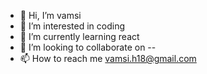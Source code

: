 - 👋 Hi, I’m vamsi
- 👀 I’m interested in coding
- 🌱 I’m currently learning react
- 💞️ I’m looking to collaborate on --
- 📫 How to reach me vamsi.h18@gmail.com

<!---
vamsi2451/vamsi2451 is a ✨ special ✨ repository because its `README.md` (this file) appears on your GitHub profile.
You can click the Preview link to take a look at your changes.
--->
